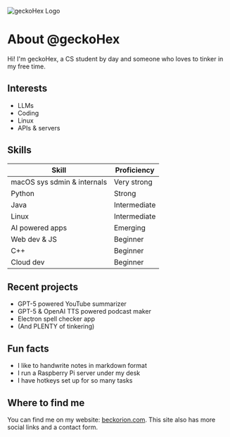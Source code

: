 ![geckoHex Logo](https://www.beckorion.com/hosting/geckoHex.png)

# About @geckoHex

Hi! I'm geckoHex, a CS student by day and someone who loves to tinker in my free time.

## Interests

- LLMs
- Coding
- Linux
- APIs & servers

## Skills

|            Skill            |     Proficiency     |
|-----------------------------|---------------------|
| macOS sys sdmin & internals | Very strong         |
| Python                      | Strong              |
| Java                        | Intermediate        |
| Linux                       | Intermediate        |
| AI powered apps             | Emerging            |
| Web dev & JS                | Beginner            |
| C++                         | Beginner            |
| Cloud dev                   | Beginner            |

## Recent projects

- GPT-5 powered YouTube summarizer
- GPT-5 & OpenAI TTS powered podcast maker
- Electron spell checker app
- (And PLENTY of tinkering)

## Fun facts

- I like to handwrite notes in markdown format
- I run a Raspberry Pi server under my desk
- I have hotkeys set up for so many tasks

## Where to find me

You can find me on my website: [beckorion.com](https://www.beckorion.com/). This site also has more social links and a contact form.
